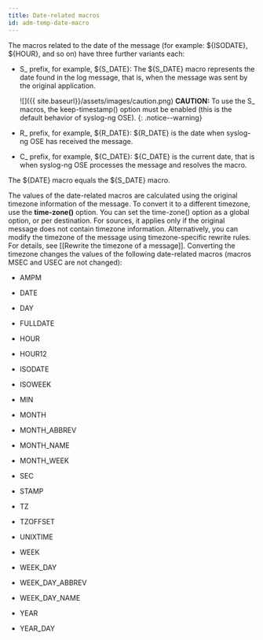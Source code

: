 ```yaml
---
title: Date-related macros
id: adm-temp-date-macro
---
```


The macros related to the date of the message (for example: \${ISODATE},
\${HOUR}, and so on) have three further variants each:

- S\_ prefix, for example, \${S\_DATE}: The \${S\_DATE} macro
    represents the date found in the log message, that is, when the
    message was sent by the original application.

    ![]({{ site.baseurl}}/assets/images/caution.png) **CAUTION:**
    To use the S\_ macros, the keep-timestamp() option must be enabled
    (this is the default behavior of syslog-ng OSE).
    {: .notice--warning}

- R\_ prefix, for example, \${R\_DATE}: \${R\_DATE} is the date when
    syslog-ng OSE has received the message.

- C\_ prefix, for example, \${C\_DATE}: \${C\_DATE} is the current
    date, that is when syslog-ng OSE processes the message and resolves
    the macro.

The \${DATE} macro equals the \${S\_DATE} macro.

The values of the date-related macros are calculated using the original
timezone information of the message. To convert it to a different
timezone, use the **time-zone()** option. You can set the time-zone()
option as a global option, or per destination. For sources, it applies
only if the original message does not contain timezone information.
Alternatively, you can modify the timezone of the message using
timezone-specific rewrite rules. For details, see
[[Rewrite the timezone of a message]].
Converting the timezone changes the values of the following date-related
macros (macros MSEC and USEC are not changed):

- AMPM

- DATE

- DAY

- FULLDATE

- HOUR

- HOUR12

- ISODATE

- ISOWEEK

- MIN

- MONTH

- MONTH\_ABBREV

- MONTH\_NAME

- MONTH\_WEEK

- SEC

- STAMP

- TZ

- TZOFFSET

- UNIXTIME

- WEEK

- WEEK\_DAY

- WEEK\_DAY\_ABBREV

- WEEK\_DAY\_NAME

- YEAR

- YEAR\_DAY
